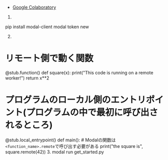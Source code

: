 - [Google Colaboratory]([https://github.com/mustuzakayuto/communication/blob/communication/googleclab.ipynb](https://github.com/mustuzakayuto/vcclient/blob/communication/RVC_WebUI_for_Japanese_AI_beginners_ipynb_%E3%81%AE%E3%82%B3%E3%83%94%E3%83%BC.ipynb))
1.
pip install modal-client
modal token new

2.
# リモート側で動く関数
@stub.function()
def square(x):
    print("This code is running on a remote worker!")
    return x**2

# プログラムのローカル側のエントリポイント(プログラムの中で最初に呼び出されるところ)
@stub.local_entrypoint()
def main():
    # Modalの関数は`<function_name>.remote`で呼び出す必要がある
    print("the square is", square.remote(42))
3.
modal run get_started.py

